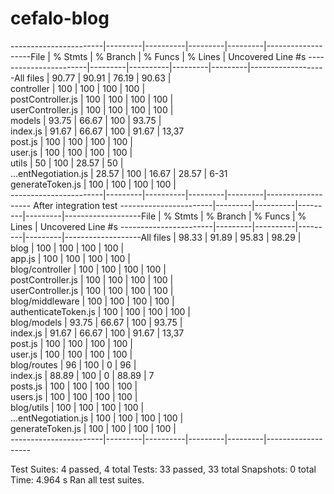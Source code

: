 # cefalo-blog
-----------------------|---------|----------|---------|---------|-------------------File                   | % Stmts | % Branch | % Funcs | % Lines | Uncovered Line #s 
-----------------------|---------|----------|---------|---------|-------------------All files              |   90.77 |    90.91 |   76.19 |   90.63 |                   
 controller            |     100 |      100 |     100 |     100 |                   
  postController.js    |     100 |      100 |     100 |     100 |                   
  userController.js    |     100 |      100 |     100 |     100 |                   
 models                |   93.75 |    66.67 |     100 |   93.75 |                   
  index.js             |   91.67 |    66.67 |     100 |   91.67 | 13,37             
  post.js              |     100 |      100 |     100 |     100 |                   
  user.js              |     100 |      100 |     100 |     100 |                   
 utils                 |      50 |      100 |   28.57 |      50 |                   
  ...entNegotiation.js |   28.57 |      100 |   16.67 |   28.57 | 6-31              
  generateToken.js     |     100 |      100 |     100 |     100 |                   
-----------------------|---------|----------|---------|---------|-------------------
After integration test 
-----------------------|---------|----------|---------|---------|-------------------File                   | % Stmts | % Branch | % Funcs | % Lines | Uncovered Line #s 
-----------------------|---------|----------|---------|---------|-------------------All files              |   98.33 |    91.89 |   95.83 |   98.29 |                   
 blog                  |     100 |      100 |     100 |     100 |                   
  app.js               |     100 |      100 |     100 |     100 |                   
 blog/controller       |     100 |      100 |     100 |     100 |                   
  postController.js    |     100 |      100 |     100 |     100 |                   
  userController.js    |     100 |      100 |     100 |     100 |                   
 blog/middleware       |     100 |      100 |     100 |     100 |                   
  authenticateToken.js |     100 |      100 |     100 |     100 |                   
 blog/models           |   93.75 |    66.67 |     100 |   93.75 |                   
  index.js             |   91.67 |    66.67 |     100 |   91.67 | 13,37             
  post.js              |     100 |      100 |     100 |     100 |                   
  user.js              |     100 |      100 |     100 |     100 |                   
 blog/routes           |      96 |      100 |       0 |      96 |                   
  index.js             |   88.89 |      100 |       0 |   88.89 | 7                 
  posts.js             |     100 |      100 |     100 |     100 |                   
  users.js             |     100 |      100 |     100 |     100 |                   
 blog/utils            |     100 |      100 |     100 |     100 |                   
  ...entNegotiation.js |     100 |      100 |     100 |     100 |                   
  generateToken.js     |     100 |      100 |     100 |     100 |                   
-----------------------|---------|----------|---------|---------|-------------------

Test Suites: 4 passed, 4 total
Tests:       33 passed, 33 total
Snapshots:   0 total
Time:        4.964 s
Ran all test suites.